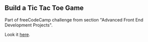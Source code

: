 ## Build a Tic Tac Toe Game

Part of freeCodeCamp challenge from section "Advanced Front End Development Projects".

Look it [here](https://ashiyan.github.io/fcc_tic_tac_toe/).
